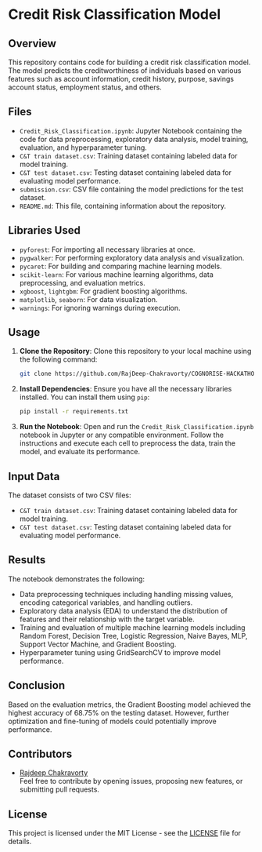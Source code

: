 # Credit Risk Classification Model

## Overview

This repository contains code for building a credit risk classification model. The model predicts the creditworthiness of individuals based on various features such as account information, credit history, purpose, savings account status, employment status, and others.

## Files

- `Credit_Risk_Classification.ipynb`: Jupyter Notebook containing the code for data preprocessing, exploratory data analysis, model training, evaluation, and hyperparameter tuning.
- `C&T train dataset.csv`: Training dataset containing labeled data for model training.
- `C&T test dataset.csv`: Testing dataset containing labeled data for evaluating model performance.
- `submission.csv`: CSV file containing the model predictions for the test dataset.
- `README.md`: This file, containing information about the repository.

## Libraries Used

- `pyforest`: For importing all necessary libraries at once.
- `pygwalker`: For performing exploratory data analysis and visualization.
- `pycaret`: For building and comparing machine learning models.
- `scikit-learn`: For various machine learning algorithms, data preprocessing, and evaluation metrics.
- `xgboost`, `lightgbm`: For gradient boosting algorithms.
- `matplotlib`, `seaborn`: For data visualization.
- `warnings`: For ignoring warnings during execution.

## Usage

1. **Clone the Repository**: Clone this repository to your local machine using the following command:

   ```bash
   git clone https://github.com/RajDeep-Chakravorty/COGNORISE-HACKATHON-C-T-BANK-CREDIT-CLASSIFICATION.git
   ```

2. **Install Dependencies**: Ensure you have all the necessary libraries installed. You can install them using `pip`:

   ```bash
   pip install -r requirements.txt
   ```

3. **Run the Notebook**: Open and run the `Credit_Risk_Classification.ipynb` notebook in Jupyter or any compatible environment. Follow the instructions and execute each cell to preprocess the data, train the model, and evaluate its performance.

## Input Data

The dataset consists of two CSV files:

- `C&T train dataset.csv`: Training dataset containing labeled data for model training.
- `C&T test dataset.csv`: Testing dataset containing labeled data for evaluating model performance.

## Results

The notebook demonstrates the following:

- Data preprocessing techniques including handling missing values, encoding categorical variables, and handling outliers.
- Exploratory data analysis (EDA) to understand the distribution of features and their relationship with the target variable.
- Training and evaluation of multiple machine learning models including Random Forest, Decision Tree, Logistic Regression, Naive Bayes, MLP, Support Vector Machine, and Gradient Boosting.
- Hyperparameter tuning using GridSearchCV to improve model performance.

## Conclusion

Based on the evaluation metrics, the Gradient Boosting model achieved the highest accuracy of 68.75% on the testing dataset. However, further optimization and fine-tuning of models could potentially improve performance.

## Contributors

- [Rajdeep Chakravorty](https://github.com/RajDeep-Chakravorty) <br>
Feel free to contribute by opening issues, proposing new features, or submitting pull requests.

## License

This project is licensed under the MIT License - see the [LICENSE](https://github.com/RajDeep-Chakravorty/COGNORISE-HACKATHON-C-T-BANK-CREDIT-CLASSIFICATION/blob/main/LICENSE) file for details.
